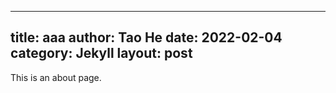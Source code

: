 
---
title: aaa
author: Tao He
date: 2022-02-04
category: Jekyll
layout: post
---

This is an about page.
